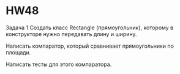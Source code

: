 # HW48
Задача 1
Создать класс Rectangle (прямоугольник), которому в конструкторе нужно передавать длину и ширину.

Написать компаратор, который сравнивает прямоугольники по площади.

Написать тесты для этого компаратора.
